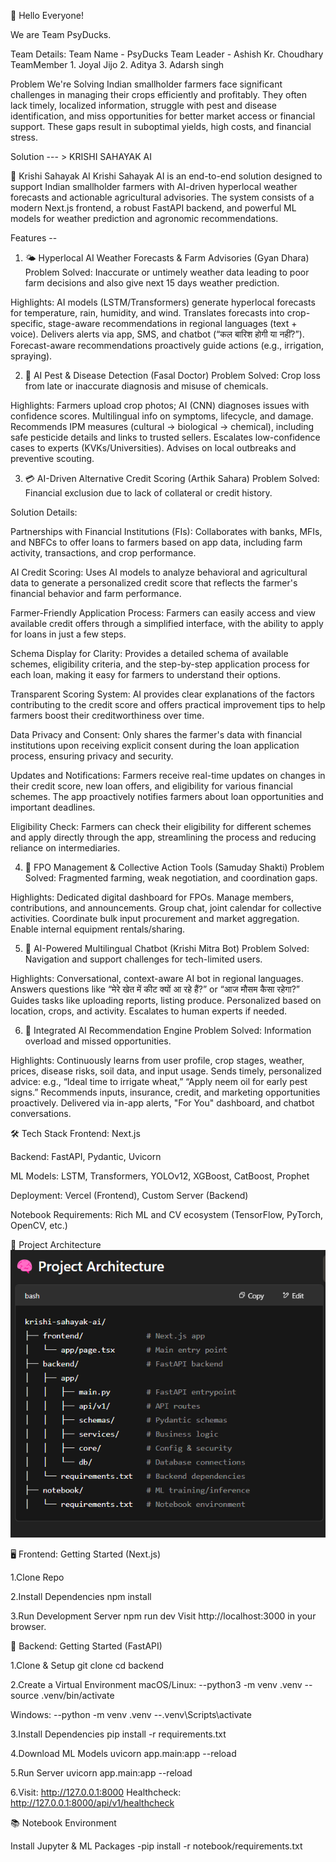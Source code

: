 👋 Hello Everyone!

We are Team PsyDucks.

Team Details:
Team Name - PsyDucks
Team Leader - Ashish Kr. Choudhary
TeamMember 1. Joyal Jijo
           2. Aditya
           3. Adarsh singh   

Problem We're Solving
Indian smallholder farmers face significant challenges in managing their crops efficiently and profitably. They often lack timely, localized information, struggle with pest and disease identification, and miss opportunities for better market access or financial support. These gaps result in suboptimal yields, high costs, and financial stress.

Solution --- >  KRISHI SAHAYAK AI


🌾 Krishi Sahayak AI
Krishi Sahayak AI is an end-to-end solution designed to support Indian smallholder farmers with AI-driven hyperlocal weather forecasts and actionable agricultural advisories. The system consists of a modern Next.js frontend, a robust FastAPI backend, and powerful ML models for weather prediction and agronomic recommendations.

Features -- 
1. 🌤️ Hyperlocal AI Weather Forecasts & Farm Advisories (Gyan Dhara)
Problem Solved: Inaccurate or untimely weather data leading to poor farm decisions and also give next 15 days weather prediction.

Highlights:
AI models (LSTM/Transformers) generate hyperlocal forecasts for temperature, rain, humidity, and wind.
Translates forecasts into crop-specific, stage-aware recommendations in regional languages (text + voice).
Delivers alerts via app, SMS, and chatbot (“कल बारिश होगी या नहीं?”).
Forecast-aware recommendations proactively guide actions (e.g., irrigation, spraying).



2. 🐛 AI Pest & Disease Detection (Fasal Doctor)
Problem Solved: Crop loss from late or inaccurate diagnosis and misuse of chemicals.

Highlights:
Farmers upload crop photos; AI (CNN) diagnoses issues with confidence scores.
Multilingual info on symptoms, lifecycle, and damage.
Recommends IPM measures (cultural → biological → chemical), including safe pesticide details and links to trusted sellers.
Escalates low-confidence cases to experts (KVKs/Universities).
Advises on local outbreaks and preventive scouting.

3. 💳 AI-Driven Alternative Credit Scoring (Arthik Sahara)
Problem Solved: Financial exclusion due to lack of collateral or credit history.

Solution Details:

Partnerships with Financial Institutions (FIs): Collaborates with banks, MFIs, and NBFCs to offer loans to farmers based on app data, including farm activity, transactions, and crop performance.

AI Credit Scoring: Uses AI models to analyze behavioral and agricultural data to generate a personalized credit score that reflects the farmer's financial behavior and farm performance.

Farmer-Friendly Application Process: Farmers can easily access and view available credit offers through a simplified interface, with the ability to apply for loans in just a few steps.

Schema Display for Clarity: Provides a detailed schema of available schemes, eligibility criteria, and the step-by-step application process for each loan, making it easy for farmers to understand their options.

Transparent Scoring System: AI provides clear explanations of the factors contributing to the credit score and offers practical improvement tips to help farmers boost their creditworthiness over time.

Data Privacy and Consent: Only shares the farmer's data with financial institutions upon receiving explicit consent during the loan application process, ensuring privacy and security.

Updates and Notifications: Farmers receive real-time updates on changes in their credit score, new loan offers, and eligibility for various financial schemes. The app proactively notifies farmers about loan opportunities and important deadlines.

Eligibility Check: Farmers can check their eligibility for different schemes and apply directly through the app, streamlining the process and reducing reliance on intermediaries.


4. 🤝 FPO Management & Collective Action Tools (Samuday Shakti)
Problem Solved: Fragmented farming, weak negotiation, and coordination gaps.

Highlights:
Dedicated digital dashboard for FPOs.
Manage members, contributions, and announcements.
Group chat, joint calendar for collective activities.
Coordinate bulk input procurement and market aggregation.
Enable internal equipment rentals/sharing.



5. 🤖 AI-Powered Multilingual Chatbot (Krishi Mitra Bot)
Problem Solved: Navigation and support challenges for tech-limited users.

Highlights:
Conversational, context-aware AI bot in regional languages.
Answers questions like “मेरे खेत में कीट क्यों आ रहे हैं?” or “आज मौसम कैसा रहेगा?”
Guides tasks like uploading reports, listing produce.
Personalized based on location, crops, and activity.
Escalates to human experts if needed.


6. 🔁 Integrated AI Recommendation Engine
Problem Solved: Information overload and missed opportunities.

Highlights:
Continuously learns from user profile, crop stages, weather, prices, disease risks, soil data, and input usage.
Sends timely, personalized advice: e.g., “Ideal time to irrigate wheat,” “Apply neem oil for early pest signs.”
Recommends inputs, insurance, credit, and marketing opportunities proactively.
Delivered via in-app alerts, "For You" dashboard, and chatbot conversations.



🛠️ Tech Stack
Frontend: Next.js 

Backend: FastAPI, Pydantic, Uvicorn

ML Models: LSTM, Transformers, YOLOv12, XGBoost, CatBoost, Prophet

Deployment: Vercel (Frontend), Custom Server (Backend)

Notebook Requirements: Rich ML and CV ecosystem (TensorFlow, PyTorch, OpenCV, etc.)



🧠 Project Architecture
![Architecture](image.png)



🖥️ Frontend: Getting Started (Next.js)

1.Clone Repo
[<repo-url>](https://github.com/joyal-jij0/pragati.git)

2.Install Dependencies
npm install

3.Run Development Server
npm run dev
Visit http://localhost:3000 in your browser.




🔧 Backend: Getting Started (FastAPI)

1.Clone & Setup
git clone [<repo-url>](https://github.com/joyal-jij0/pragati.git)
cd backend

2.Create a Virtual Environment
  macOS/Linux:
  --python3 -m venv .venv
  --source .venv/bin/activate
  
  Windows:
  --python -m venv .venv
  --.venv\Scripts\activate

3.Install Dependencies
pip install -r requirements.txt



4.Download ML Models
uvicorn app.main:app --reload

5.Run Server
uvicorn app.main:app --reload


6.Visit: http://127.0.0.1:8000
Healthcheck: http://127.0.0.1:8000/api/v1/healthcheck


📚 Notebook Environment

Install Jupyter & ML Packages
 -pip install -r notebook/requirements.txt

